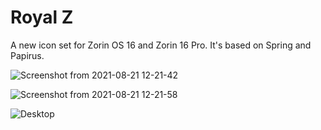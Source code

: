 # Royal Z
A new icon set for Zorin OS 16 and Zorin 16 Pro. It's based on Spring and Papirus.

![Screenshot from 2021-08-21 12-21-42](https://user-images.githubusercontent.com/60283532/130318832-3800957f-f295-4cb4-8352-2246e22d097f.png)

![Screenshot from 2021-08-21 12-21-58](https://user-images.githubusercontent.com/60283532/130318849-f16124c3-4a72-429d-bc6a-367ffbb0f93f.png)

![Desktop](https://user-images.githubusercontent.com/60283532/130318920-410efbde-ab12-4c9e-bcda-1bff9655423d.png)


